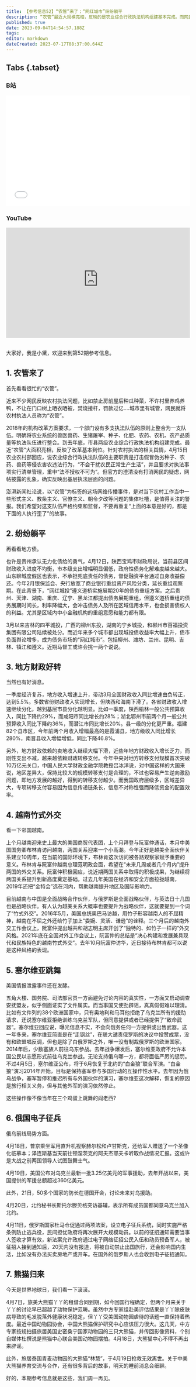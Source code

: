 ```yaml
---
title: 【参考信息52】“农管”来了；“网红城市”纷纷躺平
description: “农管”最近大规模亮相，反映的是农业综合行政执法机构组建基本完成。而网民担忧城管的故事重演，确实需要对“农管”严格约束和监督。这两年内债务市场的“网红城市”很多，包括柳州、潍坊、兰州、昆明、吉林、镇江、遵义，近期或许会挑一两个说说。上个月，越南迎来史上最大美国商贸代表团，上月底，拜登与阮富仲通话；本月中，美国国务卿布林肯访问越南，越美关系迎来一个小高潮，两国试图升格双边关系水平。
published: true
date: 2023-09-04T14:54:57.188Z
tags: 
editor: markdown
dateCreated: 2023-07-17T08:37:00.644Z
---
```


## Tabs {.tabset}
### B站
<div style="position: relative; padding: 30% 45%;">
<iframe style="position: absolute; width: 100%; height: 100%; left: 0; top: 0;" src="//player.bilibili.com/player.html?&bvid=BV1ym4y1271A&page=1&as_wide=1&high_quality=1&danmaku=1&autoplay=0" scrolling="no" border="0" frameborder="no" framespacing="0" allowfullscreen="true"></iframe>
</div>

### YouTube
<div style="position: relative; padding: 30% 45%;">
<iframe style="position: absolute; top: 0; left: 0; width: 100%; height: 100%;" src="https://www.youtube-nocookie.com/embed/YouTubeVID" title="YouTube video player" frameborder="0" allow="accelerometer; autoplay; clipboard-write; encrypted-media; gyroscope; picture-in-picture" allowfullscreen></iframe>
</div>

## 

大家好，我是小黛，欢迎来到第52期参考信息。

## 1. 农管来了

首先看看很忙的“农管”。

近来不少网民反映农村执法问题，比如禁止房前屋后种瓜种菜，不许村里养鸡养鸭，不让在门口树上晒衣晒被，焚烧接杆，罚款过亿....城市里有城管，网民就将农村执法人员称为“农管”。

2018年的机构改革方案要求，一个部门设有多支执法队伍的原则上整合为一支队伍。明确将农业系统的兽医兽药、生猪屠宰、种子、化肥、农药、农机、农产品质量等执法队伍进行整合。到去年底，市县两级农业综合行政执法机构组建完成。最近“农管”大面积亮相，反映了改革基本到位。针对农村执法的相关舆情，4月15日农业农村部回应，说农业综合行政执法队伍的主要职责是打击假冒伪劣种子、农药、兽药等侵农害农违法行为，“不会干扰农民正常生产生活”，并且要求对执法事项实行清单管理，重申“法不授权不可为”。但官方的澄清没有打消网民的疑虑，网帖披露的乱象，确实反映出基层执法层面的问题。

澎湃新闻社论说，以“农管”为标签的这场网络传播事件，是对当下农村工作当中一些形式主义、教条主义、官僚主义、朝令夕改等问题的集体吐槽，是值得关注的警报。我们希望对这支队伍严格约束和监督，不要再重复“上面的本意是好的，都是下面的人执行歪了”的故事。

## 2. 纷纷躺平

再看看地方债。

也许是贵州承认无力化债给的勇气，4月12日，陕西宝鸡市财政局说，当前县区间财政收入进度不均衡，市本级支出增幅明显偏低，政府性债务化解难度越来越大。山东聊城度假区也表示，不承担兜底责任的债务，督促融资平台通过自身收益偿还。今年2月银保监会、央行放宽了商业银行重组资产风险分类，延长重组观察期。在此背景下，“网红城投”遵义道桥实施展期20年的债务重组方案。之后贵州、天津、湖南、重庆、辽宁、黑龙江都提出债务展期重组，但遵义道桥重组的债务展期时间长，利率降幅大，会冲击债务人及所在区域信用水平，也会损害债权人的利益。尤其是区域内中小金融机构的重组意愿和能力都有限。

3月以来吉林的四平城投，广西的柳州东投，湖南的宁乡城投，和郴州市百福投资集团有限公司陆续被处分。而近年来多个城市都出现城投债收益率大幅上升，债市负面舆论增多，成为债务市场的“网红城市”。包括柳州、潍坊、兰州、昆明、吉林、镇江和遵义。近期马督工或许会挑一两个说说。

## 3. 地方财政好转

当然也有好消息。

一季度经济复苏，地方收入增速上升，带动3月全国财政收入同比增速由负转正，达到5.5%。多数省份财政收入实现增长，但陕西和海南下滑了。各省财政收入增速继续分化，越到基层市县分化越明显。比如一季度，陕西榆林一般公共预算收入，同比下降约29%，而咸阳市同比增长约28%；湖北鄂州市前两个月一般公共预算收入同比下降约36%，而潜江市同比增长20%。县一级的分化更严重。福建82个县市区，今年前两个月收入增幅最高的是霞浦县，地方级收入同比增长280%，南晋县收入增幅增低，同比下降46.8%。

另外，地方财政依赖的卖地收入继续大幅下滑，近些年地方财政收入增长乏力，而刚性支出不减，越来越依赖财政转移支付。今年中央对地方转移支付规模首次突破10万亿元关口，中国人民大学财政金融学院教授吕冰洋说，对中国这样的大国来说，地区差异大，保持比较大的规模转移支付是合理的，不过也容易产生逆向激励问题，即地方发展的越好，得到的转移支付越少。而我国政府层级多，区域差异大，专项转移支付容易因为信息传递链条长，信息不对称性强而降低资金的配置效率。

## 4. 越南竹式外交

看一下邻国越南。

上个月越南迎来史上最大的美国商贸代表团，上个月拜登与阮富仲通话，本月中美国国务卿布林肯访问越南，两国关系迎来一个小高潮。今年正好是越美全面伙伴关系建立10周年，在当前的国际环境下，布林肯这次访问被各路观察家赋予重要的意义。布林肯与阮富仲越南总理范明政会面，希望在“未来几周或者几个月内”提升两国的外交关系。阮富仲积极回应，说近期两国关系中取得的积极成果，为继续将两国关系提升到新高度奠定基础。过去几年美国在经济和安全方面拉拢越南，2019年还把“金特会”选在河内，帮助越南提升地区及国际影响力。

目前越南与中国是全面战略合作伙伴，与俄罗斯是全面战略伙伴，与英法日十几国也是战略伙伴。有人认为越美关系大概率也要提升为战略伙伴，这就要提到一个词了“竹式外交”。2016年5月，美国总统奥巴马访越，用竹子形容越南人的不屈精神，越南在不屈之外还给竹子加上“委婉、灵活、谦逊”的诠释。三个月后的越南外交工作会议上，阮富仲提出越共和胡志明主席开创了“独特的、如竹子一样的”外交风格。2021年底在全国对外工作会议上，阮富仲的总结是“决心构建和发展兼具现代和民族特色的越南竹式外交”。去年10月阮富仲访华，近日接待布林肯都可以说是这种风格的表现。

## 5. 塞尔维亚跳舞

美国情报泄露事件还在发酵。

五角大楼、国务院、司法部官员一方面避免讨论内容的真实性，一方面又启动调查安抚盟友，似乎侧面证实了文件属实。而当事国又使劲辟谣，真真假假难以理清。比如有文件列的38个欧洲国家中，只有奥地利和马耳他拒绝了乌克兰所有的援助请求，还说塞尔维亚拒绝训练乌克兰军队，但同意提供或者已经提供了“致命武器”。塞尔维亚回应说，曝光信息不实，不会向俄务任何一方提供或出售武器。这一年多来，塞尔维亚简直是在“走钢丝”，在联大谴责俄罗斯的决议中投赞成票，没有和欧盟唱反调，但也是除了白俄罗斯之外，唯一没有制裁俄罗斯的欧洲国家。2014年后，少数塞族人前往乌东参战。去年战争爆发后，塞尔维亚政府不允许本国公民以志愿形式前往乌克兰参战。无论支持俄乌哪一方，都将面临严厉的惩罚。不过4月5日，塞尔维亚公布，将于6月恢复于北约的“白金狼”联合军演。“白金狼”演习2014年开始，目标是保持塞军参与多国行动的互操作性水平。去年因为俄乌战争，塞军暂停和推迟所有与外国伙伴的演习，塞尔维亚这次解释，恢复的原因是旅行相关义务，但与其他外军的演习依然停止。

这些操作像不像当年在三个鸡蛋上跳舞的阎老西?

## 6. 俄国电子征兵

俄乌前线局势方面。

4月18日，普京乘坐军用直升机视察赫尔松和卢甘斯克，还给军人赠送了一个圣像化临摹本；泽连斯基当天前往顿涅茨克的阿夫杰耶夫卡听取作战情况汇报。这或许是大战之前两国领导人试图鼓舞士气。

4月19日，美国公布对乌克兰最新一批3.25亿美元的军事援助，去年开战以来，美国提供的军援总额超过360亿美元。

此外，21日，50多个国家的防长在德国开会，讨论未来对乌援助。

4月20日，北约秘书长斯托尔滕贝格突访基辅，表示所有成员国都同意乌克兰加入北约。

4月11日，俄罗斯国家杜马仓促通过两项法案，设立电子征兵系统，同时实施严格条例防止逃兵役，民间担忧政府将再次展开大规模动员。以前的征招通知需要当事人签收才算有效，新法案允许政府通过电子网络征招公民入伍和动员预备军人，被征招人接到通知后，20天内没有报道，将被自动禁止出国旅行，还会影响国内生活，比如没有办法买卖房地产或开车。在国外的俄罗斯人也会收到电子征招通知。

## 7. 熊猫归来

今天是世界地球日，我们看一下滚滚。

4月7日，旅美大熊猫丫丫的租借合同到期，如今回国行程确定，但两个月来关于丫丫的讨论早已超越了动物保护范畴。虽然中方专家组赴美评估结果是丫丫除皮肤病导致的毛发脱落外健康状况稳定，但丫丫受美国动物园虐待的话题一直保持着热度。最近中国动物园协会，中国大熊猫保护研究中心应该压力很大。这几天，中方专家按规拍摄旅居美国史密桑宁国家动物园的三只大熊猫，并传回影像资料，个别自媒体杜撰说是熊猫中心联合美国动物园摆拍。4月18日，大熊猫中心不得不再出来辟谣。

此外，旅居泰国青麦动物园的大熊猫“林慧”，于4月19日抢救无效离世。关于中美大熊猫养育交流与合作，还有很多背后的故事，明天的睡前消息会细聊。

好的，本期参考信息就是这些，我们周一再见。

